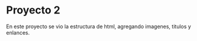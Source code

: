 <h1 aling="left"> Proyecto 2</h1>


<p aling="left">En este proyecto se vio la estructura de html, agregando imagenes, titulos y enlances.<p>
